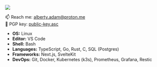 ![](https://media1.tenor.com/m/lER2_kKTywYAAAAC/monkey-adult-swim.gif)

📫 Reach me: [alberty.adam@proton.me](mailto:alberty.adam@proton.me) \
🔑 PGP key: [public-key.asc](https://raw.githubusercontent.com/adam-alberty/adam-alberty/refs/heads/main/public-key.asc)

- **OS:** Linux
- **Editor:** VS Code
- **Shell:** Bash
- **Languages:** TypeScript, Go, Rust, C, SQL (Postgres)
- **Frameworks:** Next.js, SvelteKit
- **DevOps:** Git, Docker, Kubernetes (k3s), Prometheus, Grafana, Restic
